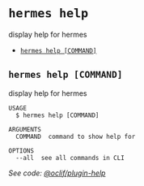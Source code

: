 `hermes help`
=============

display help for hermes

* [`hermes help [COMMAND]`](#hermes-help-command)

## `hermes help [COMMAND]`

display help for hermes

```
USAGE
  $ hermes help [COMMAND]

ARGUMENTS
  COMMAND  command to show help for

OPTIONS
  --all  see all commands in CLI
```

_See code: [@oclif/plugin-help](https://github.com/oclif/plugin-help/blob/v3.1.0/src/commands/help.ts)_
